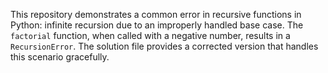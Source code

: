 This repository demonstrates a common error in recursive functions in Python: infinite recursion due to an improperly handled base case. The `factorial` function, when called with a negative number, results in a `RecursionError`. The solution file provides a corrected version that handles this scenario gracefully.